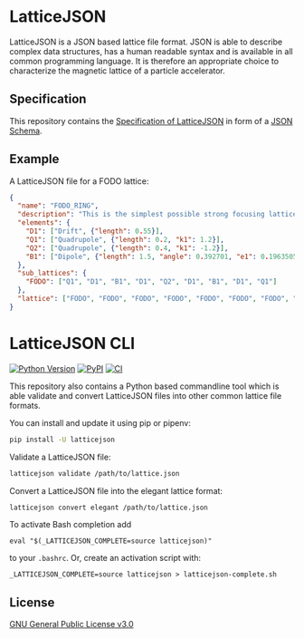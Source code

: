 # LatticeJSON

LatticeJSON is a JSON based lattice file format. JSON is able to describe complex data structures,
has a human readable syntax and is available in all common programming language. It is therefore an
appropriate choice to characterize the magnetic lattice of a particle accelerator.

## Specification
This repository contains the
[Specification of LatticeJSON](https://github.com/andreasfelix/latticejson/blob/master/latticejson/schema.json)
in form of a [JSON Schema](https://json-schema.org).

## Example

A LatticeJSON file for a FODO lattice:
```json
{
  "name": "FODO_RING",
  "description": "This is the simplest possible strong focusing lattice.",
  "elements": {
    "D1": ["Drift", {"length": 0.55}],
    "Q1": ["Quadrupole", {"length": 0.2, "k1": 1.2}],
    "Q2": ["Quadrupole", {"length": 0.4, "k1": -1.2}],
    "B1": ["Dipole", {"length": 1.5, "angle": 0.392701, "e1": 0.1963505, "e2": 0.1963505}]
  },
  "sub_lattices": {
    "FODO": ["Q1", "D1", "B1", "D1", "Q2", "D1", "B1", "D1", "Q1"]
  },
  "lattice": ["FODO", "FODO", "FODO", "FODO", "FODO", "FODO", "FODO", "FODO"]
}

```


# LatticeJSON CLI
[![Python Version](https://img.shields.io/pypi/pyversions/latticejson)](https://pypi.org/project/latticejson/)
[![PyPI](https://img.shields.io/pypi/v/latticejson.svg)](https://pypi.org/project/latticejson/)
[![CI](https://github.com/andreasfelix/latticejson/workflows/CI/badge.svg)](https://github.com/andreasfelix/latticejson/actions?query=workflow%3ACI)

This repository also contains a Python based commandline tool which is able validate and convert LatticeJSON
files into other common lattice file formats.

You can install and update it using pip or pipenv:

```sh
pip install -U latticejson
```


Validate a LatticeJSON file:
```sh
latticejson validate /path/to/lattice.json
```

Convert a LatticeJSON file into the elegant lattice format:
```sh
latticejson convert elegant /path/to/lattice.json
```

To activate Bash completion add

```
eval "$(_LATTICEJSON_COMPLETE=source latticejson)"
```

to your `.bashrc`. Or, create an activation script with:


```
_LATTICEJSON_COMPLETE=source latticejson > latticejson-complete.sh
```

## License
[GNU General Public License v3.0](https://github.com/andreasfelix/latticejson/blob/master/LICENSE)


